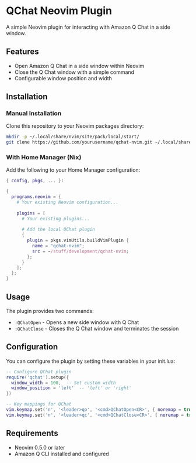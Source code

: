 # QChat Neovim Plugin

A simple Neovim plugin for interacting with Amazon Q Chat in a side window.

## Features

- Open Amazon Q Chat in a side window within Neovim
- Close the Q Chat window with a simple command
- Configurable window position and width

## Installation

### Manual Installation

Clone this repository to your Neovim packages directory:

```bash
mkdir -p ~/.local/share/nvim/site/pack/local/start/
git clone https://github.com/yourusername/qchat-nvim.git ~/.local/share/nvim/site/pack/local/start/qchat-nvim
```

### With Home Manager (Nix)

Add the following to your Home Manager configuration:

```nix
{ config, pkgs, ... }:

{
  programs.neovim = {
    # Your existing Neovim configuration...
    
    plugins = [
      # Your existing plugins...
      
      # Add the local QChat plugin
      {
        plugin = pkgs.vimUtils.buildVimPlugin {
          name = "qchat-nvim";
          src = ~/stuff/development/qchat-nvim;
        };
      }
    ];
  };
}
```

## Usage

The plugin provides two commands:

- `:QChatOpen` - Opens a new side window with Q Chat
- `:QChatClose` - Closes the Q Chat window and terminates the session

## Configuration

You can configure the plugin by setting these variables in your init.lua:

```lua
-- Configure QChat plugin
require('qchat').setup({
  window_width = 100,  -- Set custom width
  window_position = 'left'  -- 'left' or 'right'
})

-- Key mappings for QChat
vim.keymap.set('n', '<leader>qo', '<cmd>QChatOpen<CR>', { noremap = true, silent = true })
vim.keymap.set('n', '<leader>qc', '<cmd>QChatClose<CR>', { noremap = true, silent = true })
```

## Requirements

- Neovim 0.5.0 or later
- Amazon Q CLI installed and configured
